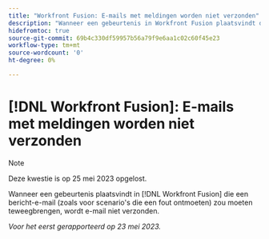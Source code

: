 ```yaml
---
title: "Workfront Fusion: E-mails met meldingen worden niet verzonden"
description: "Wanneer een gebeurtenis in Workfront Fusion plaatsvindt die een bericht-e-mail (zoals voor scenario's die een fout ontmoeten) zou moeten teweegbrengen, wordt e-mail niet verzonden."
hidefromtoc: true
source-git-commit: 69b4c330df59957b56a79f9e6aa1c02c60f45e23
workflow-type: tm+mt
source-wordcount: '0'
ht-degree: 0%

---
```



# [!DNL Workfront Fusion]: E-mails met meldingen worden niet verzonden

>[!NOTE]
>
>Deze kwestie is op 25 mei 2023 opgelost.

Wanneer een gebeurtenis plaatsvindt in [!DNL Workfront Fusion] die een bericht-e-mail (zoals voor scenario&#39;s die een fout ontmoeten) zou moeten teweegbrengen, wordt e-mail niet verzonden.

_Voor het eerst gerapporteerd op 23 mei 2023._

